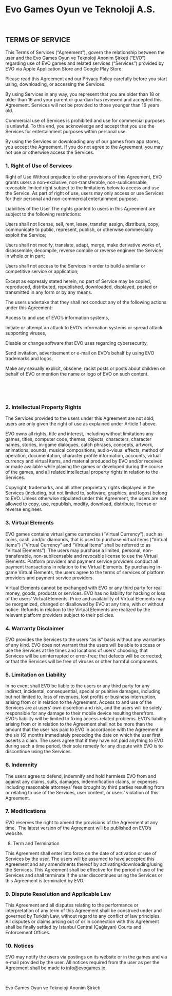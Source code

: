 # Evo Games Oyun ve Teknoloji A.S.

​

## TERMS OF SERVICE


This Terms of Services (“Agreement”), govern the relationship between the user and the Evo Games Oyun ve Teknoloji Anonim Şirketi (“EVO”) regarding use of EVO games and related services (“Services”) provided by EVO via Apple Application Store and Google Play Store.


Please read this Agreement and our Privacy Policy carefully before you start using, downloading, or accessing the Services.


By using Services in any way, you represent that you are older than 18 or older than 16 and your parent or guardian has reviewed and accepted this Agreement. Services will not be provided to those younger than 16 years old.


Commercial use of Services is prohibited and use for commercial purposes is unlawful. To this end, you acknowledge and accept that you use the Services for entertainment purposes within personal use.


By using the Services or downloading any of our games from app stores, you accept the Agreement. If you do not agree to the Agreement, you may not use or otherwise access the Services.


### 1. Right of Use of Services

Right of Use
Without prejudice to other provisions of this Agreement, EVO grants users a non-exclusive, non-transferable, non-sublicensable, revocable limited right subject to the limitations below to access and use the Service. As part of right of use, users may only access or use Services for their personal and non-commercial entertainment purpose.


Liabilities of the User
The rights granted to users in this Agreement are subject to the following restrictions:

Users shall not license, sell, rent, lease, transfer, assign, distribute, copy, communicate to public, represent, publish, or otherwise commercially exploit the Service;

Users shall not modify, translate, adapt, merge, make derivative works of, disassemble, decompile, reverse compile or reverse engineer the Services in whole or in part;

Users shall not access to the Services in order to build a similar or competitive service or application; 

Except as expressly stated herein, no part of Service may be copied, reproduced, distributed, republished, downloaded, displayed, posted or transmitted in any form or by any means.


The users undertake that they shall not conduct any of the following actions under this Agreement:

Access to and use of EVO’s information systems,

Initiate or attempt an attack to EVO’s information systems or spread attack supporting viruses,

Disable or change software that EVO uses regarding cybersecurity,

Send invitation, advertisement or e-mail on EVO’s behalf by using EVO trademarks and logos,

Make any sexually explicit, obscene, racist posts or posts about children on behalf of EVO or mention the name or logo of EVO on such content.

​

​

### 2. Intellectual Property Rights


The Services provided to the users under this Agreement are not sold; users are only given the right of use as explained under Article 1 above.


EVO owns all rights, title and interest, including without limitations any games, titles, computer code, themes, objects, characters, character names, stories, in-game dialogues, catch phrases, concepts, artwork, animations, sounds, musical compositions, audio-visual effects, method of operation, documentation, character profile information, accounts, virtual currency and virtual items, and material produced by EVO and/or received or made available while playing the games or developed during the course of the games, and all related intellectual property rights in relation to the Services.


Copyright, trademarks, and all other proprietary rights displayed in the Services (including, but not limited to, software, graphics, and logos) belong to EVO. Unless otherwise stipulated under this Agreement, the users are not allowed to copy, use, republish, modify, download, distribute, license or reverse engineer.




### 3. Virtual Elements


EVO games contains virtual game currencies (“Virtual Currency”), such as coins, cash, and/or diamonds, that is used to purchase virtual items (“Virtual Items”) (“Virtual Currency” and “Virtual Items” shall be referred to as “Virtual Elements”). The users may purchase a limited, personal, non-transferable, non-sublicensable and revocable license to use the Virtual Elements. Platform providers and payment service providers conduct all payment transactions in relation to the Virtual Elements. By purchasing in-game Virtual Elements, the users agree to the terms of services of platform providers and payment service providers.


Virtual Elements cannot be exchanged with EVO or any third party for real money, goods, products or services. EVO has no liability for hacking or loss of the users’ Virtual Elements. Price and availability of Virtual Elements may be reorganized, changed or disallowed by EVO at any time, with or without notice. Refunds in relation to the Virtual Elements are realized by the relevant platform providers subject to their policies.




### 4. Warranty Disclaimer


EVO provides the Services to the users “as is” basis without any warranties of any kind. EVO does not warrant that the users will be able to access or use the Services at the times and locations of users’ choosing; that Services will be uninterrupted or error-free; that defects will be corrected; or that the Services will be free of viruses or other harmful components.




### 5. Limitation on Liability


In no event shall EVO be liable to the users or any third party for any indirect, incidental, consequential, special or punitive damages, including but not limited to, loss of revenues, lost profits or business interruption, arising from or in relation to the Agreement. Access to and use of the Services are at users’ own discretion and risk, and the users will be solely responsible for any damage to their mobile device resulting therefrom. EVO’s liability will be limited to fixing access related problems. EVO’s liability arising from or in relation to the Agreement shall not be more than the amount that the user has paid to EVO in accordance with the Agreement in the six (6) months immediately preceding the date on which the user first asserts a claim. The users agree that if they have not paid anything to EVO during such a time period, their sole remedy for any dispute with EVO is to discontinue using the Services.




### 6. Indemnity


The users agree to defend, indemnify and hold harmless EVO from and against any claims, suits, damages, indemnification claims, or expenses including reasonable attorneys’ fees brought by third parties resulting from or relating to use of the Services, user content, or users’ violation of this Agreement.




### 7. Modifications


EVO reserves the right to amend the provisions of the Agreement at any time.  The latest version of the Agreement will be published on EVO’s website.




8. Term and Termination


This Agreement shall enter into force on the date of activation or use of Services by the user. The users will be assumed to have accepted this Agreement and any amendments thereof by activating/downloading/using the Services.
This Agreement shall be effective for the period of use of the Services and shall terminate if the user discontinues using the Services or this Agreement is terminated by EVO.




### 9. Dispute Resolution and Applicable Law


This Agreement and all disputes relating to the performance or interpretation of any term of this Agreement shall be construed under and governed by Turkish Law, without regard to any conflict of law principles. All disputes or claims arising out of or in connection with this Agreement shall be finally settled by Istanbul Central (Çağlayan) Courts and Enforcement Offices.




### 10. Notices


EVO may notify the users via postings on its website or in the games and via e-mail provided by the user. All notices required from the user as per the Agreement shall be made to info@evogames.io.

​

Evo Games Oyun ve Teknoloji Anonim Şirketi
